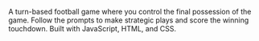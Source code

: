 A turn-based football game where you control the final possession of the game. 
Follow the prompts to make strategic plays and score the winning touchdown. 
Built with JavaScript, HTML, and CSS.
